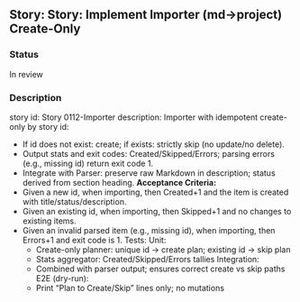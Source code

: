 ## Story: Story: Implement Importer (md→project) Create-Only

### Status

In review

### Description

story id: Story 0112-Importer
description:
Importer with idempotent create-only by story id:
- If id does not exist: create; if exists: strictly skip (no update/no delete).
- Output stats and exit codes: Created/Skipped/Errors; parsing errors (e.g., missing id) return exit code 1.
- Integrate with Parser: preserve raw Markdown in description; status derived from section heading.
  **Acceptance Criteria:**
- Given a new id, when importing, then Created+1 and the item is created with title/status/description.
- Given an existing id, when importing, then Skipped+1 and no changes to existing items.
- Given an invalid parsed item (e.g., missing id), when importing, then Errors+1 and exit code is 1.
  Tests:
  Unit:
  - Create-only planner: unique id → create plan; existing id → skip plan
  - Stats aggregator: Created/Skipped/Errors tallies
    Integration:
  - Combined with parser output; ensures correct create vs skip paths
    E2E (dry-run):
  - Print “Plan to Create/Skip” lines only; no mutations


